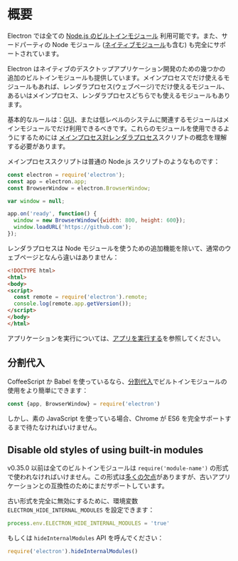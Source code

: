 # 概要

Electron では全ての [Node.js のビルトインモジュール](http://nodejs.org/api/) 利用可能です。また、サードパーティの Node モジュール ([ネイティブモジュール](../tutorial/using-native-node-modules.md)も含む) も完全にサポートされています。

Electron はネイティブのデスクトップアプリケーション開発のための幾つかの追加のビルトインモジュールも提供しています。メインプロセスでだけ使えるモジュールもあれば、レンダラプロセス(ウェブページ)でだけ使えるモジュール、あるいはメインプロセス、レンダラプロセスどちらでも使えるモジュールもあります。

基本的なルールは：[GUI][gui]、または低レベルのシステムに関連するモジュールはメインモジュールでだけ利用できるべきです。これらのモジュールを使用できるようにするためには [メインプロセス対レンダラプロセス](../tutorial/quick-start.md#メインプロセス)スクリプトの概念を理解する必要があります。

メインプロセススクリプトは普通の Node.js スクリプトのようなものです：

```javascript
const electron = require('electron');
const app = electron.app;
const BrowserWindow = electron.BrowserWindow;

var window = null;

app.on('ready', function() {
  window = new BrowserWindow({width: 800, height: 600});
  window.loadURL('https://github.com');
});
```

レンダラプロセスは Node モジュールを使うための追加機能を除いて、通常のウェブページとなんら違いはありません：

```html
<!DOCTYPE html>
<html>
<body>
<script>
  const remote = require('electron').remote;
  console.log(remote.app.getVersion());
</script>
</body>
</html>
```

アプリケーションを実行については、[アプリを実行する](../tutorial/quick-start.md#アプリを実行する)を参照してください。

## 分割代入

CoffeeScript か Babel を使っているなら、[分割代入][desctructuring-assignment]でビルトインモジュールの使用をより簡単にできます：

```javascript
const {app, BrowserWindow} = require('electron')
```

しかし、素の JavaScript を使っている場合、Chrome が ES6 を完全サポートするまで待たなければいけません。

## Disable old styles of using built-in modules

v0.35.0 以前は全てのビルトインモジュールは `require('module-name')` の形式で使われなければいけません。この形式は[多くの欠点][issue-387]がありますが、古いアプリケーションとの互換性のためにまだサポートしています。

古い形式を完全に無効にするために、環境変数 `ELECTRON_HIDE_INTERNAL_MODULES` を設定できます：

```javascript
process.env.ELECTRON_HIDE_INTERNAL_MODULES = 'true'
```

もしくは `hideInternalModules` API を呼んでください：

```javascript
require('electron').hideInternalModules()
```

[gui]: https://en.wikipedia.org/wiki/Graphical_user_interface
[desctructuring-assignment]: https://developer.mozilla.org/en-US/docs/Web/JavaScript/Reference/Operators/Destructuring_assignment
[issue-387]: https://github.com/atom/electron/issues/387
